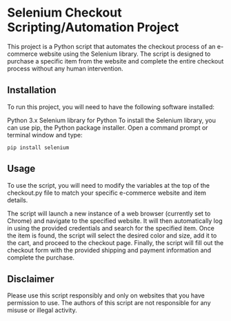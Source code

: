 # Selenium Checkout Scripting/Automation Project

This project is a Python script that automates the checkout process of an e-commerce website using the Selenium library. The script is designed to purchase a specific item from the website and complete the entire checkout process without any human intervention.

## Installation

To run this project, you will need to have the following software installed:

Python 3.x
Selenium library for Python
To install the Selenium library, you can use pip, the Python package installer. Open a command prompt or terminal window and type:


`pip install selenium`

## Usage

To use the script, you will need to modify the variables at the top of the checkout.py file to match your specific e-commerce website and item details.

The script will launch a new instance of a web browser (currently set to Chrome) and navigate to the specified website. It will then automatically log in using the provided credentials and search for the specified item. Once the item is found, the script will select the desired color and size, add it to the cart, and proceed to the checkout page. Finally, the script will fill out the checkout form with the provided shipping and payment information and complete the purchase.

## Disclaimer

Please use this script responsibly and only on websites that you have permission to use. The authors of this script are not responsible for any misuse or illegal activity.
